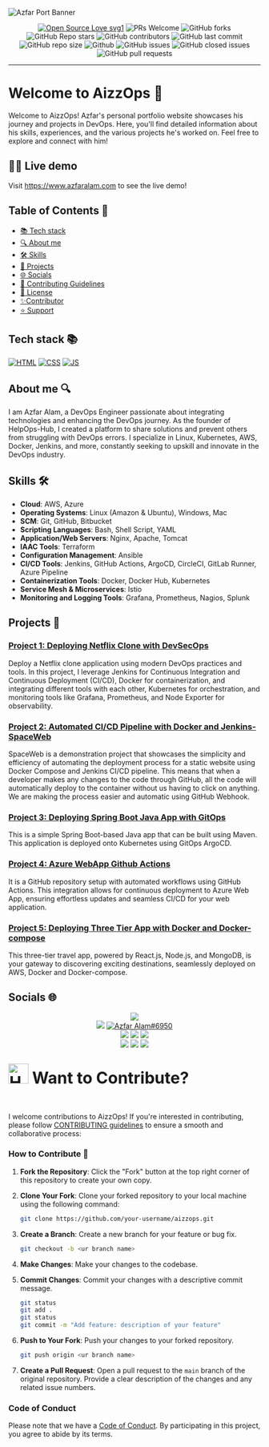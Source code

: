
![Azfar Port Banner](https://github.com/mdazfar2/AizzOps/assets/100375390/8b3a50de-ee34-4794-a14d-fe2e165f304f)


<!--![Azfar Portfolioo0](https://github.com/mdazfar2/AizzOps/assets/100375390/7848d085-8e3e-4172-baef-dbcbed1e2cfc) -->

<!-------------------------------------------------------------------------------------------------------------------------------------->

<div align="center">
<p>

[![Open Source Love svg1](https://badges.frapsoft.com/os/v1/open-source.svg?v=103)](https://github.com/ellerbrock/open-source-badges/)
![PRs Welcome](https://img.shields.io/badge/PRs-welcome-brightgreen.svg?style=flat)
![GitHub forks](https://img.shields.io/github/forks/mdazfar2/AizzOps)
![GitHub Repo stars](https://img.shields.io/github/stars/mdazfar2/AizzOps)
![GitHub contributors](https://img.shields.io/github/contributors/mdazfar2/AizzOps)
![GitHub last commit](https://img.shields.io/github/last-commit/mdazfar2/AizzOps)
![GitHub repo size](https://img.shields.io/github/repo-size/mdazfar2/AizzOps)
![Github](https://img.shields.io/github/license/mdazfar2/AizzOps)
![GitHub issues](https://img.shields.io/github/issues/mdazfar2/AizzOps)
![GitHub closed issues](https://img.shields.io/github/issues-closed-raw/mdazfar2/AizzOps)
![GitHub pull requests](https://img.shields.io/github/issues-pr/mdazfar2/AizzOps)

</p>
</div>

<hr/>

<a name="Welcome to AizzOps"></a>

# Welcome to AizzOps 👋
Welcome to AizzOps! Azfar's personal portfolio website showcases his journey and projects in DevOps. Here, you'll find detailed information about his skills, experiences, and the various projects he's worked on. Feel free to explore and connect with him!

<a name="demo"></a>
## 👩‍💻 Live demo 

Visit https://www.azfaralam.com to see the live demo!

## Table of Contents 🧾

- [📚 Tech stack](#tech-stack-)
- [🔍 About me](#about-me)
- [🛠️ Skills](##skills) 
- [📁 Projects](##projects) 
- [🌐 Socials](##contact)
- [🤝 Contributing Guidelines](##contributing-guidelines)
- [🔖 License](##license)
- [✨Contributor](##contributor)
- [⭐ Support](##support)

<!----------------    Technology Used                  ----------------------------------------------------------------------------------->


## Tech stack 📚

<p>

 <a href="https://www.w3schools.com/html/"> <img src="https://img.icons8.com/color/70/000000/html-5--v1.png" alt="HTML" /></a>
  <a href="https://www.w3schools.com/css/"> <img src="https://img.icons8.com/color/70/000000/css3.png" alt="CSS" /></a>
  <a href="https://www.w3schools.com/js/"><img src="https://img.icons8.com/color/70/000000/javascript--v1.png" alt="JS" /></a>
</p>


<!----------------    About me                 ----------------------------------------------------------------------------------->

## About me 🔍

I am Azfar Alam, a DevOps Engineer passionate about integrating technologies and enhancing the DevOps journey. As the founder of HelpOps-Hub, I created a platform to share solutions and prevent others from struggling with DevOps errors. I specialize in Linux, Kubernetes, AWS, Docker, Jenkins, and more, constantly seeking to upskill and innovate in the DevOps industry.

<!----------------    Skills                ----------------------------------------------------------------------------------->

## Skills 🛠️

- **Cloud**: AWS, Azure
- **Operating Systems**: Linux (Amazon & Ubuntu), Windows, Mac
- **SCM**: Git, GitHub, Bitbucket
- **Scripting Languages**: Bash, Shell Script, YAML
- **Application/Web Servers**: Nginx, Apache, Tomcat
- **IAAC Tools**: Terraform
- **Configuration Management**: Ansible
- **CI/CD Tools**: Jenkins, GitHub Actions, ArgoCD, CircleCI, GitLab Runner, Azure Pipeline
- **Containerization Tools**: Docker, Docker Hub, Kubernetes
- **Service Mesh & Microservices**: Istio
- **Monitoring and Logging Tools**: Grafana, Prometheus, Nagios, Splunk

<!----------------    Projects                ----------------------------------------------------------------------------------->


## Projects 📁

### [Project 1: Deploying Netflix Clone with DevSecOps](https://github.com/mdazfar2/DevSecOps-CICD-Pipeline-NetflixClone)
Deploy a Netflix clone application using modern DevOps practices and tools. In this project, I leverage Jenkins for Continuous Integration and Continuous Deployment (CI/CD), Docker for containerization, and integrating different tools with each other, Kubernetes for orchestration, and monitoring tools like Grafana, Prometheus, and Node Exporter for observability.

### [Project 2: Automated CI/CD Pipeline with Docker and Jenkins-SpaceWeb](https://github.com/mdazfar2/Automated-CI-CD-Pipeline-Space-Web)
SpaceWeb is a demonstration project that showcases the simplicity and efficiency of automating the deployment process for a static website using Docker Compose and Jenkins CI/CD pipeline. This means that when a developer makes any changes to the code through GitHub, all the code will automatically deploy to the container without us having to click on anything. We are making the process easier and automatic using GitHub Webhook.

### [Project 3: Deploying Spring Boot Java App with GitOps](https://github.com/mdazfar2/maven-jenkins-ArgoCD)
This is a simple Spring Boot-based Java app that can be built using Maven. This application is deployed onto Kubernetes using GitOps ArgoCD.

### [Project 4: Azure WebApp Github Actions](https://github.com/mdazfar2/Azure-WebApp-Github-Actions)
It is a GitHub repository setup with automated workflows using GitHub Actions. This integration allows for continuous deployment to Azure Web App, ensuring effortless updates and seamless CI/CD for your web application.

### [Project 5: Deploying Three Tier App with Docker and Docker-compose](https://github.com/mdazfar2/three-tier-deploy-wanderlustApp)
This three-tier travel app, powered by React.js, Node.js, and MongoDB, is your gateway to discovering exciting destinations, seamlessly deployed on AWS, Docker and Docker-compose.

<!----------------    Socials                ----------------------------------------------------------------------------------->


## Socials 🌐

<div align="center">
  <a href="http://www.linkedin.com/in/md-azfar-alam"><img src="https://img.shields.io/badge/linkedin-0A0209?style=for-the-badge&logo=linkedin&logoColor=d5d5d5" /></a>
  <br>
  <a href="https://medium.com/@azfaralam/"><img src="https://img.shields.io/badge/-medium-d5d5d5?style=for-the-badge&logo=LeetCode&logoColor=0A0209"/></a>
  <a href="https://discordapp.com/users/877531143610708028"><img src="https://img.shields.io/badge/Discord-d5d5d5?style=for-the-badge&logo=discord&logoColor=0A0209" alt="Azfar Alam#6950" > 
  <br> 
  <a href="https://www.facebook.com/mdazfar2/"><img src="https://img.shields.io/badge/facebook-0A0209?style=for-the-badge&logo=facebook&logoColor=d5d5d5" /></a>
  <a href="https://app.daily.dev/azfaralam/"><img src="https://img.shields.io/badge/daily.dev-0A0209?style=for-the-badge&logo=daily.dev&logoColor=d5d5d5" /></a>
  <a href="https://twitter.com/AzfarAlam22"><img src="https://img.shields.io/badge/twitter-0A0209?style=for-the-badge&logo=twitter&logoColor=d5d5d5" /></a> 
  <br>
  <a href="https://azfaralam.hashnode.dev/"><img src="https://img.shields.io/badge/hashnode-d5d5d5?style=for-the-badge&logo=hashnode&logoColor=0A0209"/></a>
  <a href="mdazfaralam440@gmail.com"><img src="https://img.shields.io/badge/Gmail-d5d5d5?style=for-the-badge&logo=gmail&logoColor=0A0209" /></a>
  <a href="https://instagram.com/azfarxx_?utm_source=qr&igshid=OGIxMTE0OTdkZA=="><img src="https://img.shields.io/badge/instagram-d5d5d5?style=for-the-badge&logo=instagram&logoColor=0A0209"/></a>
  
</div>


<!----------------    Contributing Guidelines                ----------------------------------------------------------------------------------->

<div align="left">
<h2><font size="6"><img src="https://raw.githubusercontent.com/Tarikul-Islam-Anik/Animated-Fluent-Emojis/master/Emojis/Hand%20gestures/Handshake.png" alt="Handshake" width="40" height="40" /> Want to Contribute? </font></h2>
</div>
<br>

I welcome contributions to AizzOps! If you're interested in contributing, please follow [CONTRIBUTING guidelines](https://github.com/mdazfar2/AizzOps/blob/main/CONTRIBUTING.md) to ensure a smooth and collaborative process:

### How to Contribute 🤔
1. **Fork the Repository**: Click the "Fork" button at the top right corner of this repository to create your own copy.
2. **Clone Your Fork**: Clone your forked repository to your local machine using the following command:

    ```sh
    git clone https://github.com/your-username/aizzops.git
    ```
3. **Create a Branch**: Create a new branch for your feature or bug fix.
    ```sh
    git checkout -b <ur branch name>
    ```
4. **Make Changes**: Make your changes to the codebase.
5. **Commit Changes**: Commit your changes with a descriptive commit message.
    ```sh
    git status
    git add .
    git status
    git commit -m "Add feature: description of your feature"
    ```
6. **Push to Your Fork**: Push your changes to your forked repository.
    ```sh
    git push origin <ur branch name>
    ```
7. **Create a Pull Request**: Open a pull request to the `main` branch of the original repository. Provide a clear description of the changes and any related issue numbers.

### Code of Conduct

Please note that we have a [Code of Conduct](CODE_OF_CONDUCT.md). By participating in this project, you agree to abide by its terms.



